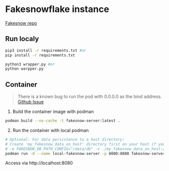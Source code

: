 # Fakesnowflake instance

[Fakesnow repo](https://github.com/tekumara/fakesnow)

## Run localy

```bash
pip3 install -r requirements.txt #or 
pip install -r requirements.txt
```

```bash
python3 wrapper.py #or 
python warpper.py
```

## Container

> There is a known bug to run the pod with 0.0.0.0 as the bind address. [Github Issue](https://github.com/tekumara/fakesnow/issues/201)

1. Build the container image with podman

```bash
podman build --no-cache -t fakesnow-server:latest . 
```

2. Run the container with local podman

```bash
# Optional: For data persistence to a host directory:
# Create 'my_fakesnow_data_on_host' directory first on your host if you use this.
# -e FAKESNOW_DB_PATH_CONFIG="/data/db" -v ./my_fakesnow_data_on_host:/data/db \
podman run -d --name local-fakesnow-server -p 8080:8080 fakesnow-server:latest
```

Access via http://localhost:8080